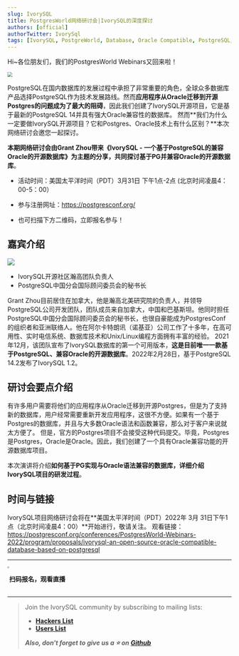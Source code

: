 ```yaml
---
slug: IvorySQL
title: PostgresWorld网络研讨会|IvorySQL的深度探讨
authors: [official]
authorTwitter: IvorySql
tags: [IvorySQL, PostgreWorld, Database, Oracle Compatible, PostgreSQL, Join Us]
---
```


Hi~各位朋友们，我们的PostgresWorld Webinars又回来啦！

<img src="E:\公众号\图片\微信图片_20220321165949.png" style="zoom: 67%;" />

PostgreSQL在国内数据库的发展过程中承担了非常重要的角色，全球众多数据库产品选择PostgreSQL作为技术发展路线。然而**应用程序从Oracle迁移到开源Postgres的问题成为了最大的阻碍**，因此我们创建了IvorySQL开源项目，它是基于最新的PostgreSQL 14并具有强大Oracle兼容性的数据库。
然而**我们为什么一定要做IvorySQL开源项目？它和Postgres、Oracle技术上有什么区别？**本次网络研讨会邀您一起探讨。

**本期网络研讨会由Grant Zhou带来《IvorySQL - 一个基于PostgreSQL的兼容Oracle的开源数据库》为主题的分享，共同探讨基于PG并兼容Oracle的开源数据库**。

- 活动时间：美国太平洋时间（PDT）3月31日 下午1点-2点 (北京时间凌晨4：00-5：00）

- 参与注册网址：https://postgresconf.org/

- 也可扫描下方二维码，立即报名参与！

  

## 嘉宾介绍

<img src="E:\公众号\图片\微信图片_20220322142549.png"  />

- IvorySQL开源社区瀚高团队负责人
- PostgreSQL中国分会国际顾问委员会的秘书长

Grant Zhou目前居住在加拿大，他是瀚高北美研究院的负责人，并领导PostgreSQL公司开发团队，团队成员来自加拿大，中国和巴基斯坦。他同时担任PostgreSQL中国分会国际顾问委员会的秘书长，也很自豪能成为PostgresConf的组织者和亚洲联络人。他在阿尔卡特朗讯（诺基亚）公司工作了十多年，在高可用性、实时电信系统、数据库技术和Unix/Linux编程方面拥有丰富的经验。
2021年12月，该团队宣布了IvorySQL数据库的第一个可用版本，**这是目前唯一一款基于PostgreSQL、兼容Oracle的开源数据库**。2022年2月28日，基于PostgreSQL 14.2发布了IvorySQL 1.2。



## 研讨会要点介绍

有许多用户需要将他们的应用程序从Oracle迁移到开源Postgres，但是为了支持新的数据库，用户经常需要重新开发应用程序，这很不方便。如果有一个基于Postgres的数据库，并且与大多数Oracle语法和函数兼容，那么对于客户来说就太方便了。
但是，官方的Postgres项目不会接受这种代码提交。毕竟，Postgres是Postgres，Oracle是Oracle。因此，我们创建了一个具有Oracle兼容功能的开源数据库项目。

本次演讲将介绍**如何基于PG实现与Oracle语法兼容的数据库，详细介绍IvorySQL项目的研发过程**。



## 时间与链接

IvorySQL项目网络研讨会将在**美国太平洋时间（PDT）2022年 3月 31日下午1点（北京时间凌晨4：00）**开始进行，敬请关注。
观看链接：https://postgresconf.org/conferences/PostgresWorld-Webinars-2022/program/proposals/ivorysql-an-open-source-oracle-compatible-database-based-on-postgresql

------

<img src="E:\公众号\图片\11.jpg" style="zoom: 25%;" />

​                                                                                                   **扫码报名，观看直播**

## 

---

>Join the IvorySQL community by subscribing to mailing lists:  
>- **[Hackers List](https://lists.ivorysql.org/postorius/lists/hackers.ivorysql.org/)**  
>- **[Users List](https://lists.ivorysql.org/postorius/lists/general.ivorysql.org/)**  
>  
>***Also, don't forget to give us a :star: on [Github](https://github.com/IvorySQL/IvorySQL)***
